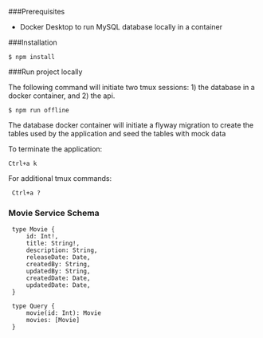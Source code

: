 ###Prerequisites
- Docker Desktop to run MySQL database locally in a container

###Installation

    $ npm install
    
###Run project locally

The following command will initiate two tmux sessions: 1) the database in a docker container, and 2) the api.

    $ npm run offline
    
The database docker container will initiate a flyway migration to create the tables used by the application and seed the tables with mock data
    
To terminate the application:

    Ctrl+a k
    
 For additional tmux commands:
 
     Ctrl+a ?
     
     
### Movie Service Schema

     type Movie {
         id: Int!,
         title: String!,
         description: String,
         releaseDate: Date,
         createdBy: String,
         updatedBy: String,
         createdDate: Date,
         updatedDate: Date,
     }
     
     type Query {
         movie(id: Int): Movie
         movies: [Movie]
     }
